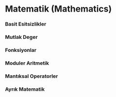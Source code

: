# Matematik (Mathematics)


### Basit Esitsizlikler

### Mutlak Deger

### Fonksiyonlar

### Moduler Aritmetik

### Mantıksal Operatorler

### Ayrık Matematik



 
 

